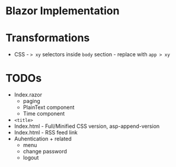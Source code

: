 ﻿# Blazor Implementation

# Transformations
* CSS - `> xy` selectors inside `body` section - replace with `app > xy`

# TODOs
* Index.razor
  * paging
  * PlainText component
  * Time component
* `<title>`
* Index.html - Full/Minified CSS version, asp-append-version
* Index.html - RSS feed link
* Auhentication + related
  * menu
  * change password
  * logout



